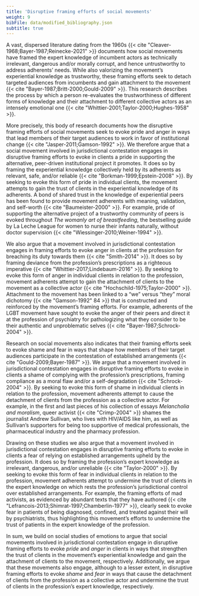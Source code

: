 ```yaml
---
title: 'Disruptive framing efforts of social movements'
weight: 9
bibFile: data/modified_bibliography.json
subtitle: true
---
```


A vast, dispersed literature dating from the 1960s {{< cite "Cleaver-1968;Bayer-1987;Reinecke-2021" >}} documents how social movements have framed the expert knowledge of incumbent actors as technically irrelevant, dangerous and/or morally corrupt, and hence untrustworthy to address adherents’ needs. While also valorizing the movement’s experiential knowledge as trustworthy, these framing efforts seek to detach targeted audiences from incumbents and gain attachment to the movement {{< cite "Bayer-1987;Britt-2000;Gould-2009" >}}. This research describes the process by which a person re-evaluates the trustworthiness of different forms of knowledge and their attachment to different collective actors as an intensely emotional one {{< cite "Whittier-2001;Taylor-2000;Hughes-1958" >}}.

More precisely, this body of research documents how the disruptive framing efforts of social movements seek to evoke pride and anger in ways that lead members of their target audiences to work in favor of institutional change {{< cite "Jasper-2011;Gamson-1992" >}}. We therefore argue that a social movement involved in jurisdictional contestation engages in disruptive framing efforts to evoke in clients a pride in supporting the alternative, peer-driven institutional project it promotes. It does so by framing the experiential knowledge collectively held by its adherents as relevant, safe, and/or reliable {{< cite "Borkman-1999;Epstein-2008" >}}. By seeking to evoke this form of pride in individual clients, the movement attempts to gain the trust of clients in the experiential knowledge of its adherents. A bond of shared trust in the knowledge of experiential peers has been found to provide movement adherents with meaning, validation, and self-worth {{< cite "Baumeister-2000" >}}. For example, pride of supporting the alternative project of a trustworthy community of peers is evoked throughout _The womanly art of breastfeeding_, the bestselling guide by La Leche League for women to nurse their infants naturally, without doctor supervision {{< cite "Wiessinger-2010;Weiner-1994" >}}.

We also argue that a movement involved in jurisdictional contestation engages in framing efforts to evoke anger in clients at the profession for breaching its duty towards them {{< cite "Smith-2014" >}}. It does so by framing deviance from the profession’s prescriptions as a righteous imperative {{< cite "Whittier-2017;Lindebaum-2016" >}}. By seeking to evoke this form of anger in individual clients in relation to the profession, movement adherents attempt to gain the attachment of clients to the movement as a collective actor {{< cite "Hochschild-1975;Taylor-2000" >}}. Attachment to the movement has been linked to a “we” versus “they” moral dichotomy {{< cite "Gamson-1992" 84 >}} that is constructed and reinforced by the movement’s framing efforts. For example, adherents of the LGBT movement have sought to evoke the anger of their peers and direct it at the profession of psychiatry for pathologizing what they consider to be their authentic and unproblematic selves {{< cite "Bayer-1987;Schrock-2004" >}}.

Research on social movements also indicates that their framing efforts seek to evoke shame and fear in ways that shape how members of their target audiences participate in the contestation of established arrangements {{< cite "Gould-2009;Bayer-1987" >}}. We argue that a movement involved in jurisdictional contestation engages in disruptive framing efforts to evoke in clients a shame of complying with the profession’s prescriptions, framing compliance as a moral flaw and/or a self-degradation {{< cite "Schrock-2004" >}}. By seeking to evoke this form of shame in individual clients in relation to the profession, movement adherents attempt to cause the detachment of clients from the profession as a collective actor. For example, in the first and last pieces of his collection of essays _Melancholia and moralism_, queer activist {{< cite "Crimp-2004" >}} shames the journalist Andrew Sullivan, who lives with HIV/AIDS like him, as well as Sullivan’s supporters for being too supportive of medical professionals, the pharmaceutical industry and the pharmacy profession.

Drawing on these studies we also argue that a movement involved in jurisdictional contestation engages in disruptive framing efforts to evoke in clients a fear of relying on established arrangements upheld by the profession. It does so by framing the profession’s expert knowledge as irrelevant, dangerous, and/or unreliable {{< cite "Taylor-2000" >}}. By seeking to evoke this form of fear in individual clients in relation to the profession, movement adherents attempt to undermine the trust of clients in the expert knowledge on which rests the profession’s jurisdictional control over established arrangements. For example, the framing efforts of mad activists, as evidenced by abundant texts that they have authored {{< cite "Lefrancois-2013;Shimrat-1997;Chamberlin-1977" >}}, clearly seek to evoke fear in patients of being diagnosed, confined, and treated against their will by psychiatrists, thus highlighting this movement’s efforts to undermine the trust of patients in the expert knowledge of the profession.

In sum, we build on social studies of emotions to argue that social movements involved in jurisdictional contestation engage in disruptive framing efforts to evoke _pride_ and _anger_ in clients in ways that strengthen the trust of clients in the movement’s experiential knowledge and gain the attachment of clients to the movement, respectively. Additionally, we argue that these movements also engage, although to a lesser extent, in disruptive framing efforts to evoke _shame_ and _fear_ in ways that cause the detachment of clients from the profession as a collective actor and undermine the trust of clients in the profession’s expert knowledge, respectively.
